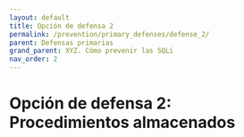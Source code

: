 ```yaml
---
layout: default
title: Opción de defensa 2
permalink: /prevention/primary_defenses/defense_2/
parent: Defensas primarias
grand_parent: XYZ. Cómo prevenir las SQLi
nav_order: 2
---
```


# Opción de defensa 2: Procedimientos almacenados
